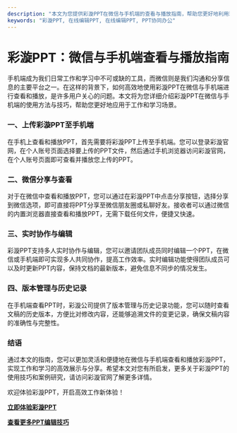 ```yaml
---
description: "本文为您提供彩漩PPT在微信与手机端的查看与播放指南，帮助您更好地利用彩漩PPT进行工作和学习。"
keywords: "彩漩PPT, 在线编辑PPT, 在线编辑PPT, PPT协同办公"
---
```

# 彩漩PPT：微信与手机端查看与播放指南

手机端成为我们日常工作和学习中不可或缺的工具，而微信则是我们沟通和分享信息的主要平台之一。在这样的背景下，如何高效地使用彩漩PPT在微信与手机端进行查看和播放，是许多用户关心的问题。本文将为您详细介绍彩漩PPT在微信与手机端的使用方法与技巧，帮助您更好地应用于工作和学习场景。

### 一、上传彩漩PPT至手机端

在手机上查看和播放PPT，首先需要将彩漩PPT上传至手机端。您可以登录彩漩官网，在个人账号页面选择要上传的PPT文件，然后通过手机浏览器访问彩漩官网，在个人账号页面即可查看并播放您上传的PPT。

### 二、微信分享与查看

对于在微信中查看和播放PPT，您可以通过在彩漩PPT中点击分享按钮，选择分享到微信选项，即可直接将PPT分享至微信朋友圈或私聊好友。接收者可以通过微信的内置浏览器直接查看和播放PPT，无需下载任何文件，便捷又快速。

### 三、实时协作与编辑

彩漩PPT支持多人实时协作与编辑，您可以邀请团队成员同时编辑一个PPT，在微信或手机端即可实现多人共同协作，提高工作效率。实时编辑功能使得团队成员可以及时更新PPT内容，保持文档的最新版本，避免信息不同步的情况发生。

### 四、版本管理与历史记录

在手机端查看PPT时，彩漩公司提供了版本管理与历史记录功能，您可以随时查看文稿的历史版本，方便比对修改内容，还能够追溯文件的变更记录，确保文稿内容的准确性与完整性。

### 结语

通过本文的指南，您可以更加灵活和便捷地在微信与手机端查看和播放彩漩PPT，实现工作和学习的高效展示与分享。希望本文对您有所启发，更多关于彩漩PPT的使用技巧和案例研究，请访问彩漩官网了解更多详情。

欢迎体验彩漩PPT，开启高效工作新体验！

**[立即体验彩漩PPT](https://caixuan.cc/download)**

**[查看更多PPT编辑技巧](https://caixuan.cc/blog)**
